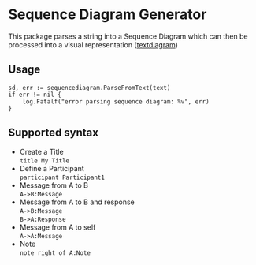 # Sequence Diagram Generator

This package parses a string into a Sequence Diagram which can then be processed into a visual representation ([textdiagram](https://github.com/Laugusti/sequencediagram/tree/master/textdiagram))

## Usage

```
sd, err := sequencediagram.ParseFromText(text)
if err != nil {
	log.Fatalf("error parsing sequence diagram: %v", err)
}
```

## Supported syntax
- Create a Title  
`title My Title`
- Define a Participant  
`participant Participant1`
- Message from A to B  
`A->B:Message`
- Message from A to B and response  
`A->B:Message`  
`B->A:Response`
- Message from A to self  
`A->A:Message`
- Note  
`note right of A:Note`
